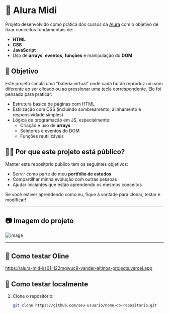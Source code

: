 # 🥁 Alura Midi

Projeto desenvolvido como prática dos cursos da [Alura](https://www.alura.com.br/) com o objetivo de fixar conceitos fundamentais de:

- **HTML**
- **CSS**
- **JavaScript**
- Uso de **arrays**, **eventos**, **funções** e manipulação do **DOM**

## 🎯 Objetivo

Este projeto simula uma "bateria virtual" onde cada botão reproduz um som diferente ao ser clicado ou ao pressionar uma tecla correspondente. Ele foi pensado para praticar:

- Estrutura básica de páginas com HTML
- Estilização com CSS (incluindo sombreamento, alinhamento e responsividade simples)
- Lógica de programação em JS, especialmente:
  - Criação e uso de **arrays**
  - Seletores e eventos do DOM
  - Funções reutilizáveis

## 👨‍💻 Por que este projeto está público?

Manter este repositório público tem os seguintes objetivos:

- Servir como parte do meu **portfólio de estudos**
- Compartilhar minha evolução com outras pessoas
- Ajudar iniciantes que estão aprendendo os mesmos conceitos

Se você estiver aprendendo como eu, fique à vontade para clonar, testar e modificar!

---

## 📷 Imagem do projeto

![image](https://github.com/user-attachments/assets/03bb0996-50c9-4996-abee-2b9c6fa2ae5b)



---
## 🚀 Como testar Oline

https://alura-mid-ijs01-122mqwuc9-vander-altinos-projects.vercel.app

## 🚀 Como testar localmente

1. Clone o repositório:
   ```bash
   git clone https://github.com/seu-usuario/nome-do-repositorio.git

